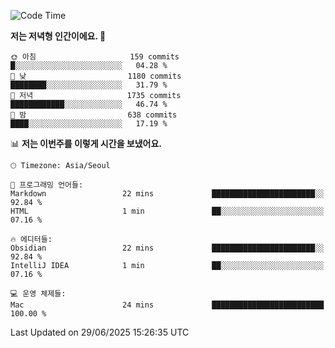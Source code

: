   <!--START_SECTION:waka-->
![Code Time](http://img.shields.io/badge/Code%20Time-646%20hrs%2059%20mins-blue)

**저는 저녁형 인간이에요. 🦉** 

```text
🌞 아침                     159 commits         █░░░░░░░░░░░░░░░░░░░░░░░░   04.28 % 
🌆 낮　                     1180 commits        ████████░░░░░░░░░░░░░░░░░   31.79 % 
🌃 저녁                     1735 commits        ████████████░░░░░░░░░░░░░   46.74 % 
🌙 밤　                     638 commits         ████░░░░░░░░░░░░░░░░░░░░░   17.19 % 
```


📊 **저는 이번주를 이렇게 시간을 보냈어요.** 

```text
🕑︎ Timezone: Asia/Seoul

💬 프로그래밍 언어들: 
Markdown                 22 mins             ███████████████████████░░   92.84 % 
HTML                     1 min               ██░░░░░░░░░░░░░░░░░░░░░░░   07.16 % 

🔥 에디터들: 
Obsidian                 22 mins             ███████████████████████░░   92.84 % 
IntelliJ IDEA            1 min               ██░░░░░░░░░░░░░░░░░░░░░░░   07.16 % 

💻 운영 체제들: 
Mac                      24 mins             █████████████████████████   100.00 % 
```


 Last Updated on 29/06/2025 15:26:35 UTC
<!--END_SECTION:waka-->
